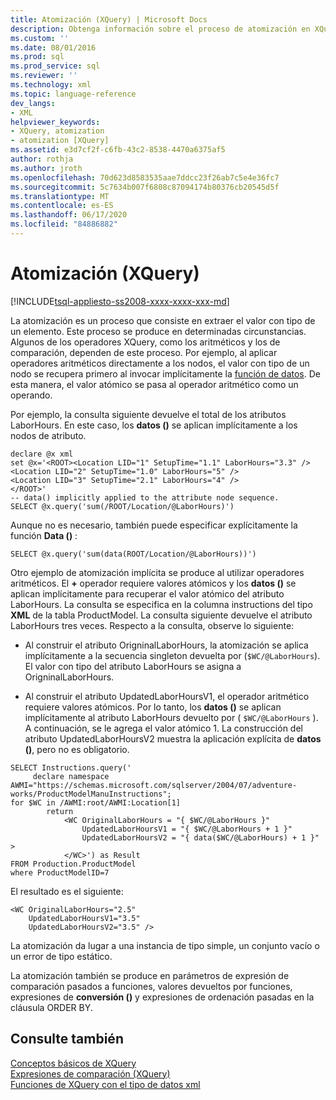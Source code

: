 ```yaml
---
title: Atomización (XQuery) | Microsoft Docs
description: Obtenga información sobre el proceso de atomización en XQuery en el que se extraen los valores con tipo de un elemento.
ms.custom: ''
ms.date: 08/01/2016
ms.prod: sql
ms.prod_service: sql
ms.reviewer: ''
ms.technology: xml
ms.topic: language-reference
dev_langs:
- XML
helpviewer_keywords:
- XQuery, atomization
- atomization [XQuery]
ms.assetid: e3d7cf2f-c6fb-43c2-8538-4470a6375af5
author: rothja
ms.author: jroth
ms.openlocfilehash: 70d623d8583535aae7ddcc23f26ab7c5e4e36fc7
ms.sourcegitcommit: 5c7634b007f6808c87094174b80376cb20545d5f
ms.translationtype: MT
ms.contentlocale: es-ES
ms.lasthandoff: 06/17/2020
ms.locfileid: "84886882"
---
```

# <a name="atomization-xquery"></a>Atomización (XQuery)
[!INCLUDE[tsql-appliesto-ss2008-xxxx-xxxx-xxx-md](../includes/tsql-appliesto-ss2008-xxxx-xxxx-xxx-md.md)]

  La atomización es un proceso que consiste en extraer el valor con tipo de un elemento. Este proceso se produce en determinadas circunstancias. Algunos de los operadores XQuery, como los aritméticos y los de comparación, dependen de este proceso. Por ejemplo, al aplicar operadores aritméticos directamente a los nodos, el valor con tipo de un nodo se recupera primero al invocar implícitamente la [función de datos](../xquery/data-accessor-functions-data-xquery.md). De esta manera, el valor atómico se pasa al operador aritmético como un operando.  
  
 Por ejemplo, la consulta siguiente devuelve el total de los atributos LaborHours. En este caso, los **datos ()** se aplican implícitamente a los nodos de atributo.  
  
```  
declare @x xml  
set @x='<ROOT><Location LID="1" SetupTime="1.1" LaborHours="3.3" />  
<Location LID="2" SetupTime="1.0" LaborHours="5" />  
<Location LID="3" SetupTime="2.1" LaborHours="4" />  
</ROOT>'  
-- data() implicitly applied to the attribute node sequence.  
SELECT @x.query('sum(/ROOT/Location/@LaborHours)')  
```  
  
 Aunque no es necesario, también puede especificar explícitamente la función **Data ()** :  
  
```  
SELECT @x.query('sum(data(ROOT/Location/@LaborHours))')  
```  
  
 Otro ejemplo de atomización implícita se produce al utilizar operadores aritméticos. El **+** operador requiere valores atómicos y los **datos ()** se aplican implícitamente para recuperar el valor atómico del atributo LaborHours. La consulta se especifica en la columna instructions del tipo **XML** de la tabla ProductModel. La consulta siguiente devuelve el atributo LaborHours tres veces. Respecto a la consulta, observe lo siguiente:  
  
-   Al construir el atributo OrigninalLaborHours, la atomización se aplica implícitamente a la secuencia singleton devuelta por (`$WC/@LaborHours`). El valor con tipo del atributo LaborHours se asigna a OrigninalLaborHours.  
  
-   Al construir el atributo UpdatedLaborHoursV1, el operador aritmético requiere valores atómicos. Por lo tanto, los **datos ()** se aplican implícitamente al atributo LaborHours devuelto por ( `$WC/@LaborHours` ). A continuación, se le agrega el valor atómico 1. La construcción del atributo UpdatedLaborHoursV2 muestra la aplicación explícita de **datos ()**, pero no es obligatorio.  
  
```  
SELECT Instructions.query('  
     declare namespace AWMI="https://schemas.microsoft.com/sqlserver/2004/07/adventure-works/ProductModelManuInstructions";  
for $WC in /AWMI:root/AWMI:Location[1]  
        return  
            <WC OriginalLaborHours = "{ $WC/@LaborHours }"  
                UpdatedLaborHoursV1 = "{ $WC/@LaborHours + 1 }"   
                UpdatedLaborHoursV2 = "{ data($WC/@LaborHours) + 1 }" >  
            </WC>') as Result  
FROM Production.ProductModel  
where ProductModelID=7  
```  
  
 El resultado es el siguiente:  
  
```  
<WC OriginalLaborHours="2.5"   
    UpdatedLaborHoursV1="3.5"   
    UpdatedLaborHoursV2="3.5" />  
```  
  
 La atomización da lugar a una instancia de tipo simple, un conjunto vacío o un error de tipo estático.  
  
 La atomización también se produce en parámetros de expresión de comparación pasados a funciones, valores devueltos por funciones, expresiones de **conversión ()** y expresiones de ordenación pasadas en la cláusula ORDER BY.  
  
## <a name="see-also"></a>Consulte también  
 [Conceptos básicos de XQuery](../xquery/xquery-basics.md)   
 [Expresiones de comparación &#40;XQuery&#41;](../xquery/comparison-expressions-xquery.md)   
 [Funciones de XQuery con el tipo de datos xml](../xquery/xquery-functions-against-the-xml-data-type.md)  
  
  
